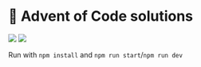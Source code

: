 # 🎄 Advent of Code solutions
![](https://img.shields.io/badge/stars%20⭐-30-yellow)
![](https://img.shields.io/badge/days%20completed-15-red?color=C59DFF)

Run with `npm install` and `npm run start`/`npm run dev`
